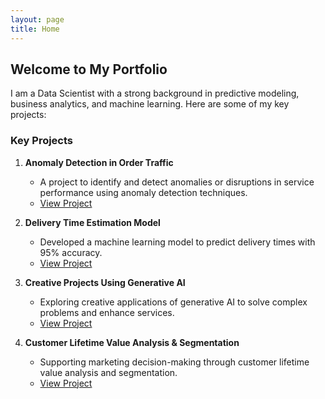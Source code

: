 ```yaml
---
layout: page
title: Home
---
```


## Welcome to My Portfolio

I am a Data Scientist with a strong background in predictive modeling, business analytics, and machine learning. Here are some of my key projects:

### Key Projects
1. **Anomaly Detection in Order Traffic**
   - A project to identify and detect anomalies or disruptions in service performance using anomaly detection techniques.
   - [View Project](./works/anomaly-detection.md)

1. **Delivery Time Estimation Model**
   - Developed a machine learning model to predict delivery times with 95% accuracy.
   - [View Project](./works/delivery-time-estimation.md)

3. **Creative Projects Using Generative AI**
   - Exploring creative applications of generative AI to solve complex problems and enhance services.
   - [View Project](./works/generative-ai.md)

4. **Customer Lifetime Value Analysis & Segmentation**
   - Supporting marketing decision-making through customer lifetime value analysis and segmentation.
   - [View Project](./works/customer-segmentation.md)